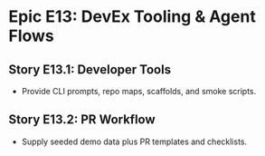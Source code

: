 # Epic E13: DevEx Tooling & Agent Flows

## Story E13.1: Developer Tools

- Provide CLI prompts, repo maps, scaffolds, and smoke scripts.

## Story E13.2: PR Workflow

- Supply seeded demo data plus PR templates and checklists.
